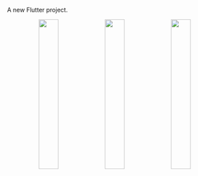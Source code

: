 

A new Flutter project.


<p align="center">
  <img src="https://github.com/user-attachments/assets/56fa114c-ed8c-4aa6-a2bd-325fa0b7d2e8" width="30%">
  <img src="https://github.com/user-attachments/assets/46bfb9a1-2c77-45e7-aeb5-b233a8ad6f9b" width="30%">
  <img src="https://github.com/user-attachments/assets/039e4980-fe08-4ab9-bbd2-9e57033d5cf3" width="30%">
</p>
